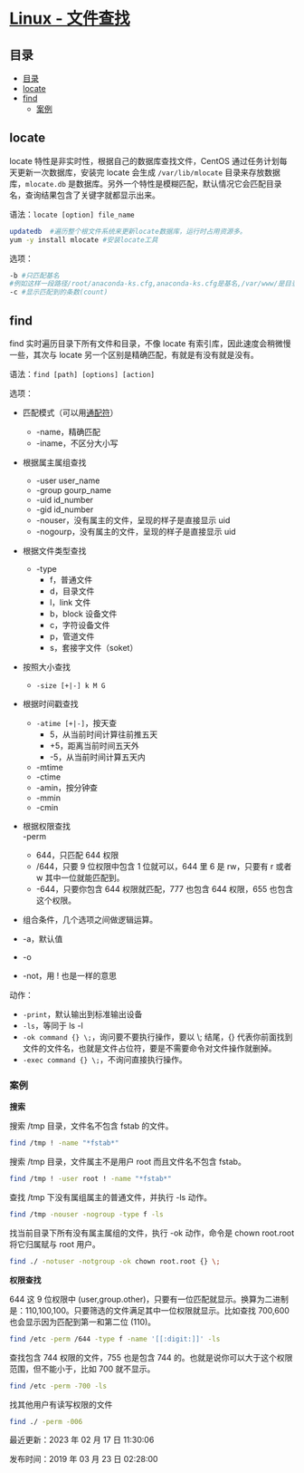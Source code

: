 
# [Linux - 文件查找](https://www.raingray.com/archives/1207.html)

## 目录

-   [目录](#%E7%9B%AE%E5%BD%95)
-   [locate](#locate)
-   [find](#find)
    -   [案例](#%E6%A1%88%E4%BE%8B)

## locate

locate 特性是非实时性，根据自己的数据库查找文件，CentOS 通过任务计划每天更新一次数据库，安装完 locate 会生成 `/var/lib/mlocate` 目录来存放数据库，`mlocate.db` 是数据库。另外一个特性是模糊匹配，默认情况它会匹配目录名，查询结果包含了关键字就都显示出来。

语法：`locate [option] file_name`

```bash
updatedb  #遍历整个根文件系统来更新locate数据库，运行时占用资源多。
yum -y install mlocate #安装locate工具
```

选项：

```bash
-b #只匹配基名
#例如这样一段路径/root/anaconda-ks.cfg,anaconda-ks.cfg是基名,/var/www/是目录名
-c #显示匹配到的条数(count)
```

## find

find 实时遍历目录下所有文件和目录，不像 locate 有索引库，因此速度会稍微慢一些，其次与 locate 另一个区别是精确匹配，有就是有没有就是没有。

语法：`find [path] [options] [action]`

选项：

-   匹配模式（可以用[通配符](https://www.raingray.com/archives/31.html#%E5%91%BD%E4%BB%A4%E8%A1%8C%E9%80%9A%E9%85%8D%EF%BC%88Wildcard%EF%BC%89)）
    
    -   \-name，精确匹配
    -   \-iname，不区分大小写
-   根据属主属组查找
    
    -   \-user user\_name
    -   \-group gourp\_name
    -   \-uid id\_number
    -   \-gid id\_number
    -   \-nouser，没有属主的文件，呈现的样子是直接显示 uid
    -   \-nogourp，没有属主的文件，呈现的样子是直接显示 uid
-   根据文件类型查找
    
    -   \-type
        -   f，普通文件
        -   d，目录文件
        -   l，link 文件
        -   b，block 设备文件
        -   c，字符设备文件
        -   p，管道文件
        -   s，套接字文件（soket）
-   按照大小查找
    
    -   `-size [+|-] k M G`
-   根据时间戳查找
    
    -   `-atime [+|-]`，按天查
        -   5，从当前时间计算往前推五天
        -   +5，距离当前时间五天外
        -   \-5，从当前时间计算五天内
    -   \-mtime
    -   \-ctime
    -   \-amin，按分钟查
    -   \-mmin
    -   \-cmin
-   根据权限查找  
    \-perm
    
    -   644，只匹配 644 权限
    -   /644，只要 9 位权限中包含 1 位就可以，644 里 6 是 rw，只要有 r 或者 w 其中一位就能匹配到。
    -   \-644，只要你包含 644 权限就匹配，777 也包含 644 权限，655 也包含这个权限。
-   组合条件，几个选项之间做逻辑运算。
    
-   \-a，默认值
    
-   \-o
    
-   \-not，用 ! 也是一样的意思
    

动作：

-   `-print`，默认输出到标准输出设备
-   `-ls`，等同于 ls -l
-   `-ok command {} \;`，询问要不要执行操作，要以 \\; 结尾，{} 代表你前面找到文件的文件名，也就是文件占位符，要是不需要命令对文件操作就删掉。
-   `-exec command {} \;`，不询问直接执行操作。

### 案例

**搜索**

搜索 /tmp 目录，文件名不包含 fstab 的文件。

```bash
find /tmp ! -name "*fstab*" 
```

搜索 /tmp 目录，文件属主不是用户 root 而且文件名不包含 fstab。

```bash
find /tmp ! -user root ! -name "*fstab*" 
```

查找 /tmp 下没有属组属主的普通文件，并执行 -ls 动作。

```bash
find /tmp -nouser -nogroup -type f -ls
```

找当前目录下所有没有属主属组的文件，执行 -ok 动作，命令是 chown root.root 将它归属赋与 root 用户。

```bash
find ./ -notuser -notgroup -ok chown root.root {} \;
```

**权限查找**

644 这 9 位权限中 (user,group.other)，只要有一位匹配就显示。换算为二进制是：110,100,100。只要筛选的文件满足其中一位权限就显示。比如查找 700,600 也会显示因为匹配到第一和第二位 (110)。

```bash
find /etc -perm /644 -type f -name '[[:digit:]]' -ls
```

查找包含 744 权限的文件，755 也是包含 744 的。也就是说你可以大于这个权限范围，但不能小于，比如 700 就不显示。

```bash
find /etc -perm -700 -ls
```

找其他用户有读写权限的文件

```bash
find ./ -perm -006
```

最近更新：2023 年 02 月 17 日 11:30:06

发布时间：2019 年 03 月 23 日 02:28:00
